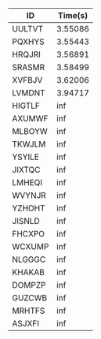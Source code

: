 |ID|Time(s)|
|-|-|
|UULTVT|3.55086|
|PQXHYS|3.55443|
|HRQJRI|3.56891|
|SRASMR|3.58499|
|XVFBJV|3.62006|
|LVMDNT|3.94717|
|HIGTLF|inf|
|AXUMWF|inf|
|MLBOYW|inf|
|TKWJLM|inf|
|YSYILE|inf|
|JIXTQC|inf|
|LMHEQI|inf|
|WVYNJR|inf|
|YZHOHT|inf|
|JISNLD|inf|
|FHCXPO|inf|
|WCXUMP|inf|
|NLGGGC|inf|
|KHAKAB|inf|
|DOMPZP|inf|
|GUZCWB|inf|
|MRHTFS|inf|
|ASJXFI|inf|
